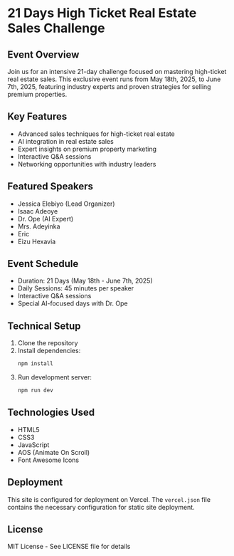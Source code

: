 # 21 Days High Ticket Real Estate Sales Challenge

## Event Overview
Join us for an intensive 21-day challenge focused on mastering high-ticket real estate sales. This exclusive event runs from May 18th, 2025, to June 7th, 2025, featuring industry experts and proven strategies for selling premium properties.

## Key Features
- Advanced sales techniques for high-ticket real estate
- AI integration in real estate sales
- Expert insights on premium property marketing
- Interactive Q&A sessions
- Networking opportunities with industry leaders

## Featured Speakers
- Jessica Elebiyo (Lead Organizer)
- Isaac Adeoye
- Dr. Ope (AI Expert)
- Mrs. Adeyinka
- Eric
- Eizu Hexavia

## Event Schedule
- Duration: 21 Days (May 18th - June 7th, 2025)
- Daily Sessions: 45 minutes per speaker
- Interactive Q&A sessions
- Special AI-focused days with Dr. Ope

## Technical Setup
1. Clone the repository
2. Install dependencies:
   ```bash
   npm install
   ```
3. Run development server:
   ```bash
   npm run dev
   ```

## Technologies Used
- HTML5
- CSS3
- JavaScript
- AOS (Animate On Scroll)
- Font Awesome Icons

## Deployment
This site is configured for deployment on Vercel. The `vercel.json` file contains the necessary configuration for static site deployment.

## License
MIT License - See LICENSE file for details 